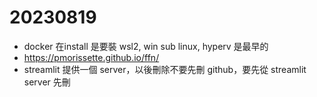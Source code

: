# 20230819
- docker 在install 是要裝 wsl2, win sub linux, hyperv 是最早的
- https://pmorissette.github.io/ffn/
- streamlit 提供一個 server，以後刪除不要先刪 github，要先從 streamlit server 先刪